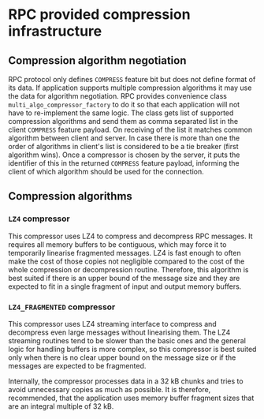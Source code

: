 # RPC provided compression infrastructure

## Compression algorithm negotiation

RPC protocol only defines `COMPRESS` feature bit but does not define format of its data.
If application supports multiple compression algorithms it may use the data for algorithm
negotiation. RPC provides convenience class `multi_algo_compressor_factory` to do it
so that each application will not have to re-implement the same logic. The class gets list
of supported compression algorithms and send them as comma separated list in the client `COMPRESS`
feature payload. On receiving of the list it matches common algorithm between client and server.
In case there is more than one the order of algorithms in client's list is considered to be a tie
breaker (first algorithm wins). Once a compressor is chosen by the server, it puts the identifier of
this in the returned `COMPRESS` feature payload, informing the client of which algorithm should be used
for the connection.

## Compression algorithms

### `LZ4` compressor

This compressor uses LZ4 to compress and decompress RPC messages. It requires all memory buffers to be contiguous, which may force it to temporarily linearise fragmented messages. LZ4 is fast enough to often make the cost of those copies not negligible compared to the cost of the whole compression or decompression routine. Therefore, this algorithm is best suited if there is an upper bound of the message size and they are expected to fit in a single fragment of input and output memory buffers.

### `LZ4_FRAGMENTED` compressor

This compressor uses LZ4 streaming interface to compress and decompress even large messages without linearising them. The LZ4 streaming routines tend to be slower than the basic ones and the general logic for handling buffers is more complex, so this compressor is best suited only when there is no clear upper bound on the message size or if the messages are expected to be fragmented.

Internally, the compressor processes data in a 32 kB chunks and tries to avoid unnecessary copies as much as possible. It is therefore, recommended, that the application uses memory buffer fragment sizes that are an integral multiple of 32 kB.
